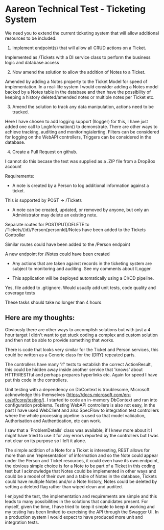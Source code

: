 Aareon Technical Test - Ticketing System
========================================

We need you to extend the current ticketing system that will allow additional resources to be included.

1. Implement endpoint(s) that will allow all CRUD actions on a Ticket.

Implemented as /Tickets with a DI service class to perform the business logic and database access

2. Now amend the solution to allow the addition of Notes to a Ticket.

Amended by adding a Notes property to the Ticket Model for speed of implementation. In a real-life 
system I would consider adding a Notes model backed by a Notes table in the database and then have
the possibility of keeping a history deleted/amended notes or multiple notes per Ticket etc.

3. Amend the solution to track any data manipulation, actions need to be tracked.

Here I have chosen to add logging support (Ilogger) for this, I have just added one call to 
LogInformation() to demonstrate. There are other ways to achieve tracking, auditing and 
monitoring/alerting. Filters can be considered for logging on the WebAPI controllers, 
Triggers can be considered in the database.

4. Create a Pull Request on github.

I cannot do this becase the test was supplied as a .ZIP file from a DropBox account

Requirements:
- A note is created by a Person to log additional information against a ticket.

This is supported by POST -> /Tickets

- A note can be created, updated, or removed by anyone, but only an Administrator may delete an existing note.

Separate routes for POST/PUT/DELETE to /Tickets/{id}/Person{personId}/Notes have been added to the Tickets Controller

Similar routes could have been added to the /Person endpoint

A new endpoint for /Notes could have been created

- Any actions that are taken against records in the ticketing system are subject to monitoring and auditing.
See my comments about ILogger. 

- This application will be deployed automatically using a CI/CD pipeline.

Yes, file added to .gitignore. Would usually add unit tests, code quality and coverage tests

These tasks should take no longer than 4 hours

Here are my thoughts:
---------------------

Obviously there are other ways to accomplish solutions but with just a 4 hour target I didn't want to get 
stuck coding a complex and custom solution and then not be able to provide something that works.

There is code that looks very similar for the Ticket and Person services, this could be written as a Generic 
class for the (DRY) repeated parts.

The controllers have many 'if' tests to establish the correct ActionResult, this could be hidden away inside
another service that 'knows' about HTTP/RESTful and perhaps prepares hyperlinks etc. Again for speed I have
put this code in the controllers.

Unit testing with a dependency on DbContext is troublesome, Microsoft acknowledge this themselves
(https://docs.microsoft.com/en-us/ef/core/testing/). I started to code an in-memory DbContext and ran into
configuration problems. Testing WebAPI controllers is also not easy, In the past I have used WebClient and also
SpecFlow to integration test controllers where the whole processing pipeline is used so that model validation,
Authorisation and Authentication, etc can work.

I saw that a 'ProblemDetails' class was available, if I knew more about it I might have tried to use it for any
errors reported by the controllers but I was not clear on its purpose so I left it alone.

The simple addition of a Note for a Ticket is interesting, REST allows for more than one 'representation' of
information and so the Note could appear under the Person and Ticket resources, it could even have its own
endpoint, the obvious simple choice is for a Note to be part of a Ticket in this coding test but I acknowledge
that Notes could be implemented in other ways and could be a model of their own and a table of Notes in the
database, Tickets could have multiple Notes and/or a Note history, Notes could be deleted by setting a deleted
flag rather than wiped clean and audited.

I enjoyed the test, the implementation and requirements are simple and this leads to many possibilities in
the solutions that candidates present. For myself, given the time, I have tried to keep it simple to keep
it working and my testing has been limited to exercising the API through the Swagger UI. In a production
system I would expect to have produced more unit and integration tests.




